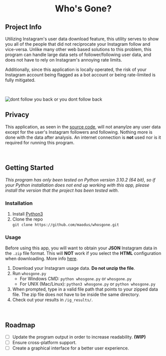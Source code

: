 <h1 align="center">Who's Gone?</h1>

## Project Info
Utilizing Instagram's user data download feature, this utility serves to show you all of the people that did not reciprocate your Instagram follow and vice-versa. Unlike many other web based solutions to this problem, this program can handle large data sets of follower/following user data, and does not have to rely on Instagram's annoying rate limits.

Additionally, since this application is locally operated, the risk of your Instagram account being flagged as a bot account or being rate-limited is fully mitigated.

<br/>

![dont follow you back or you dont follow back](https://i.imgur.com/DJpC2Od.png)

## Privacy
This application, as seen in the [source code](./whosgone/utils/extractor.py), will not ananylze any user data except for the user's Instagram followers and following. Nothing more is done with the data after analysis. An internet connection is **not** used nor is it required for running this program.

<br/>

## Getting Started
*This program has only been tested on Python version 3.10.2 (64 bit), so if your Python installation does not end up working with this app, please install the version that the project has been tested with*.

### Installation
1. Install [Python3](https://www.python.org/downloads/)
2. Clone the repo<br/>
```git clone https://github.com/maodus/whosgone.git```

### Usage
Before using this app, you will want to obtain your **JSON** Instagram data in the `.zip` file format. This will **NOT** work if you select the **HTML** configuration when downloading. More info [here](https://help.instagram.com/181231772500920).

1. Download your Instagram usage data. **Do not unzip the file**.
2. Run `whosgone.py`
   * For Windows CMD: ```python whosgone.py``` or ```whosgone.py```
   * For UNIX (Mac/Linux): ```python3 whosgone.py``` or ```python whosgone.py```
3. When prompted, type in a valid file path that points to your zipped data file. The zip file does not have to be inside the same directory.
4. Check out your results in `/ig_results/`.

</br>

## Roadmap
- [ ] Update the program output in order to increase readability. **(WIP)**
- [ ] Ensure cross-platform support.
- [ ] Create a graphical interface for a better user experience.
